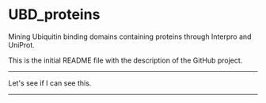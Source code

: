 # UBD_proteins

Mining Ubiquitin binding domains containing proteins through Interpro and UniProt.

This is the initial README file with the description of the GitHub project.

****

Let's see if I can see this.

****
